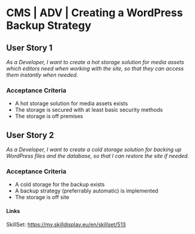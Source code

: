 # CMS | ADV | Creating a WordPress Backup Strategy

## User Story 1
*As a Developer, I want to create a hot storage solution for media assets which editors need when working with the site, so that they can access them instantly when needed.*

### Acceptance Criteria
- A hot storage solution for media assets exists
- The storage is secured with at least basic security methods
- The storage is off premises

## User Story 2
*As a Developer, I want to create a cold storage solution for backing up WordPress files and the database, so that I can restore the site if needed.*

### Acceptance Criteria
- A cold storage for the backup exists
- A backup strategy (preferrably automatic) is implemented
- The storage is off site

#### Links
SkillSet: https://my.skilldisplay.eu/en/skillset/513
